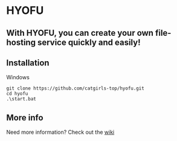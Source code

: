 # HYOFU
## With HYOFU, you can create your own file-hosting service quickly and easily!

## Installation
Windows
```
git clone https://github.com/catgirls-top/hyofu.git
cd hyofu
.\start.bat
```

## More info
Need more information? Check out the [wiki](https://github.com/catgirls-top/hyofu/wiki)
